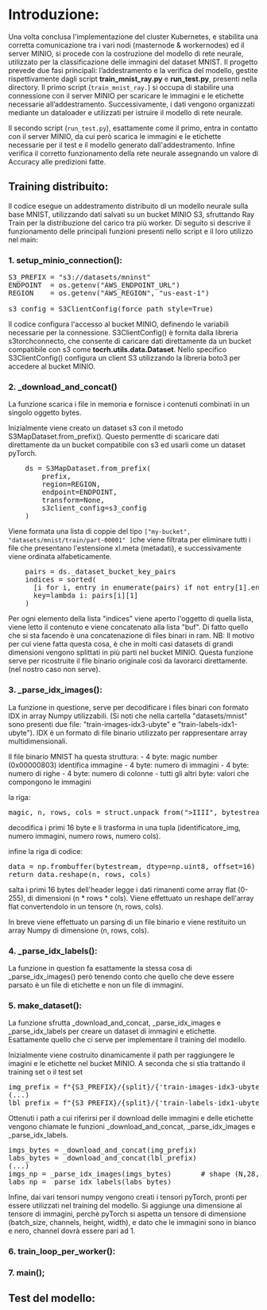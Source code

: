# Introduzione:
Una volta conclusa l'implementazione del cluster Kubernetes, e stabilita una corretta comunicazione tra i vari nodi (masternode & workernodes) ed il server MINIO, si procede con la costruzione del modello di rete neurale, utilizzato per la classificazione delle immagini del dataset MNIST.
Il progetto prevede due fasi principali: l’addestramento e la verifica del modello, gestite rispettivamente dagli script **train_mnist_ray.py** e **run_test.py**, presenti nella directory.
Il primo script (```train_mnist_ray.```) si occupa di stabilire una connessione con il server MINIO per scaricare le immagini e le etichette necessarie all’addestramento. Successivamente, i dati vengono organizzati mediante un dataloader e utilizzati per istruire il modello di rete neurale.

Il secondo script (```run_test.py```), esattamente come il primo, entra in contatto con il server MINIO, da cui però scarica le immagini e le etichette necessarie per il test e il modello generato dall'addestramento. Infine verifica il corretto funzionamento della rete neurale assegnando un valore di Accuracy alle predizioni fatte. 




## Training distribuito:
Il codice esegue un addestramento distribuito di un modello neurale sulla base MNIST, utilizzando dati salvati su un bucket MINIO S3, sfruttando Ray Train per la distribuzione del carico tra più worker. Di seguito si descrive il funzionamento delle principali funzioni presenti nello script e il loro utilizzo nel main: 

### 1. setup_minio_connection():

<pre lang="markdown">
S3_PREFIX = "s3://datasets/mninst" 
ENDPOINT  = os.getenv("AWS_ENDPOINT_URL") 
REGION    = os.getenv("AWS_REGION", "us-east-1")

s3_config = S3ClientConfig(force_path_style=True)
</pre>

Il codice configura l'accesso al bucket MINIO, definendo le variabili necessarie per la connessione.
S3ClientConfig() è fornita dalla libreria s3torchconnecto, che consente di caricare dati direttamente da un bucket compatibile con s3 come **tocrh.utils.data.Dataset**.
Nello specifico S3ClientConfig() configura un client S3 utilizzando la libreria boto3 per accedere al bucket MINIO.



### 2. _download_and_concat()
La funzione scarica i file in memoria e fornisce i contenuti combinati in un singolo oggetto bytes.

Inizialmente viene creato un dataset s3 con il metodo S3MapDataset.from_prefix(). Questo permentte di scaricare dati direttamente da un bucket compatibile con s3 ed usarli come un dataset pyTorch. 

<pre lang="markdown">
    ds = S3MapDataset.from_prefix(
        prefix,
        region=REGION,
        endpoint=ENDPOINT,
        transform=None,
        s3client_config=s3_config
    )
</pre>

Viene formata una lista di coppie del tipo ```["my-bucket", "datasets/mnist/train/part-00001" ]```che viene filtrata per eliminare tutti i file che presentano l'estensione xl.meta (metadati), e successivamente viene ordinata alfabeticamente. 

<pre lang="markdown">
    pairs = ds._dataset_bucket_key_pairs
    indices = sorted(
      [i for i, entry in enumerate(pairs) if not entry[1].endswith("xl.meta")],
      key=lambda i: pairs[i][1]
    )
</pre>

Per ogni elemento della lista "indices" viene aperto l'oggetto di quella lista, viene letto il contenuto e viene concatenato alla lista "buf". Di fatto quello che si sta facendo è una concatenazione di files binari in ram.
NB: Il motivo per cui viene fatta questa cosa, è che in molti casi datasets di grandi dimensioni vengono splittati in più parti nel bucket MINIO. Questa funzione serve per ricostruite il file binario originale così da lavorarci direttamente. (nel nostro caso non serve).





### 3. _parse_idx_images():
La funzione in questione, serve per decodificare i files binari con formato IDX in array Numpy utilizzabili. (Si noti che nella cartella "datasets/mnist" sono presenti due file: "train-images-idx3-ubyte" e "train-labels-idx1-ubyte"). IDX è un formato di file binario utilizzato per rappresentare array multidimensionali.

Il file binario MNIST ha questa struttura:
    - 4 byte: magic number (0x00000803) identifica immagine
    - 4 byte: numero di immagini
    - 4 byte: numero di righe
    - 4 byte: numero di colonne
    - tutti gli altri byte: valori che compongono le immagini

la riga:
<pre lang="markdown">
magic, n, rows, cols = struct.unpack_from(">IIII", bytestream, 0)
</pre>
decodifica i primi 16 byte e li trasforma in una tupla (identificatore_img, numero immagini, numero rows, numero cols). 

infine la riga di codice:
<pre lang="markdown">
data = np.frombuffer(bytestream, dtype=np.uint8, offset=16)
return data.reshape(n, rows, cols)
</pre>
salta i primi 16 bytes dell'header legge i dati rimanenti come array flat (0-255), di dimensioni (n * rows * cols).
Viene effettuato un reshape dell'array flat convertendolo in un tensore (n, rows, cols).


In breve viene effettuato un parsing di un file binario e viene restituito un array Numpy di dimensione (n, rows, cols).


### 4. _parse_idx_labels():
La funzione in question fa esattamente la stessa cosa di _parse_idx_images() però tenendo conto che quello che deve essere parsato è un file di etichette e non un file di immagini.

### 5. make_dataset():
La funzione sfrutta _download_and_concat, _parse_idx_images e _parse_idx_labels per creare un dataset di immagini e etichette. Esattamente quello che ci serve per implementare il training del modello.

Inizialmente viene costruito dinamicamente il path per raggiungere le imagini e le etichette nel  bucket MINIO. A seconda che si stia trattando il training set o il test set

<pre lang="markdown">
img_prefix = f"{S3_PREFIX}/{split}/{'train-images-idx3-ubyte' if split=='train' else 't10k-images-idx3-ubyte'}"
(...)
lbl_prefix = f"{S3_PREFIX}/{split}/{'train-labels-idx1-ubyte'  if split=='train' else 't10k-labels-idx1-ubyte'}"
</pre>

Ottenuti i path a cui riferirsi per il download delle immagini e delle etichette vengono chiamate le funzioni _download_and_concat, _parse_idx_images e _parse_idx_labels.

<pre lang="markdown">
imgs_bytes = _download_and_concat(img_prefix)
labs_bytes = _download_and_concat(lbl_prefix)
(...)
imgs_np = _parse_idx_images(imgs_bytes)       # shape (N,28,28)
labs_np = _parse_idx_labels(labs_bytes) 
</pre>

Infine, dai vari tensori numpy vengono creati i tensori pyTorch, pronti per essere utilizzati nel training del modello. 
Si aggiunge una dimensione al tensore di immagini, perchè pyTorch si aspetta un tensore di dimensione (batch_size, channels, height, width), e dato che le immagini sono in bianco e nero, channel dovrà essere pari ad 1.

### 6. train_loop_per_worker():

### 7. main();



## Test del modello:

